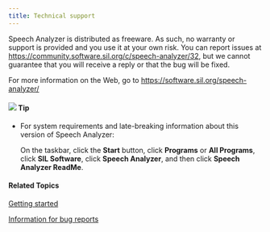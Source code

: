 ```yaml
---
title: Technical support
---
```


Speech Analyzer is distributed as freeware. As such, no warranty or support is provided and you use it at your own risk. You can report issues at <https://community.software.sil.org/c/speech-analyzer/32>, but we cannot guarantee that you will receive a reply or that the bug will be fixed.

For more information on the Web, go to <https://software.sil.org/speech-analyzer/>

#### ![](../images/001.png) **Tip**
- For system requirements and late-breaking information about this version of Speech Analyzer:

    On the taskbar, click the **Start** button, click **Programs** or **All Programs**, click **SIL Software**, click **Speech Analyzer**, and then click **Speech Analyzer ReadMe**.

#### **Related Topics**
[Getting started](getting-started)

[Information for bug reports](bug-reports)
